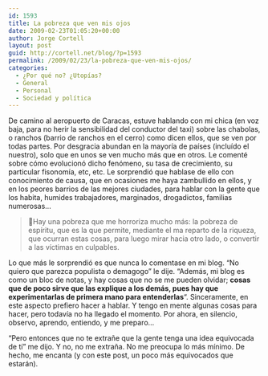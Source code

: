```yaml
---
id: 1593
title: La pobreza que ven mis ojos
date: 2009-02-23T01:05:20+00:00
author: Jorge Cortell
layout: post
guid: http://cortell.net/blog/?p=1593
permalink: /2009/02/23/la-pobreza-que-ven-mis-ojos/
categories:
  - ¿Por qué no? ¿Utopías?
  - General
  - Personal
  - Sociedad y polí­tica
---
```

<div>
  <p>
    De camino al aeropuerto de Caracas, estuve hablando con mi chica (en voz baja, para no herir la sensibilidad del conductor del taxi) sobre las chabolas, o ranchos (barrio de ranchos en el cerro) como dicen ellos, que se ven por todas partes. Por desgracia abundan en la mayoría de países (incluído el nuestro), solo que en unos se ven mucho más que en otros. Le comenté sobre cómo evolucionó dicho fenómeno, su tasa de crecimiento, su particular fisonomía, etc, etc. Le sorprendió que hablase de ello con conocimiento de causa, que en ocasiones me haya zambullido en ellos, y en los peores barrios de las mejores ciudades, para hablar con la gente que los habita, humides trabajadores, marginados, drogadictos, familias numerosas&#8230;
  </p>
  
  <blockquote>
    <p>
      Hay una pobreza que me horroriza mucho más: la pobreza de espíritu, que es la que permite, mediante el ma reparto de la riqueza, que ocurran estas cosas, para luego mirar hacia otro lado, o convertir a las víctimas en culpables.
    </p>
  </blockquote>
  
  <p>
    Lo que más le sorprendió es que nunca lo comentase en mi blog. &#8220;No quiero que parezca populista o demagogo&#8221; le dije. &#8220;Además, mi blog es como un bloc de notas, y hay cosas que no se me pueden olvidar; <strong>cosas que de poco sirve que las explique a los demás, pues hay que experimentarlas de primera mano para entenderlas</strong>&#8220;. Sinceramente, en este aspecto prefiero hacer a hablar. Y tengo en mente algunas cosas para hacer, pero todavía no ha llegado el momento. Por ahora, en silencio, observo, aprendo, entiendo, y me preparo&#8230;
  </p>
  
  <p>
    &#8220;Pero entonces que no te extrañe que la gente tenga una idea equivocada de tí&#8221; me dijo. Y no, no me extraña. No me preocupa lo más mínimo. De hecho, me encanta (y con este post, un poco más equivocados que estarán).
  </p>
</div>